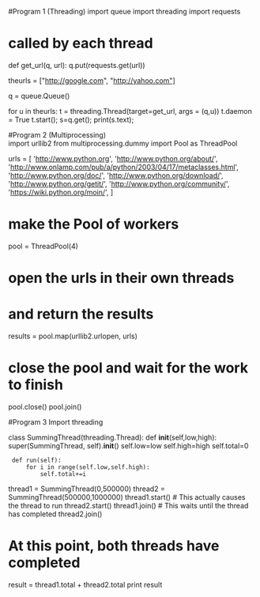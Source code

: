 #Program 1 (Threading)
import queue
import threading
import requests

# called by each thread
def get_url(q, url):
    q.put(requests.get(url))

theurls = ["http://google.com", "http://yahoo.com"]

q = queue.Queue()

for u in theurls:
    t = threading.Thread(target=get_url, args = (q,u))
    t.daemon = True
    t.start();
    s=q.get();
    print(s.text);

#Program 2 (Multiprocessing)	
import urllib2 
from multiprocessing.dummy import Pool as ThreadPool 

urls = [
  'http://www.python.org', 
  'http://www.python.org/about/',
  'http://www.onlamp.com/pub/a/python/2003/04/17/metaclasses.html',
  'http://www.python.org/doc/',
  'http://www.python.org/download/',
  'http://www.python.org/getit/',
  'http://www.python.org/community/',
  'https://wiki.python.org/moin/',
  ]

# make the Pool of workers
pool = ThreadPool(4) 

# open the urls in their own threads
# and return the results
results = pool.map(urllib2.urlopen, urls)

# close the pool and wait for the work to finish 
pool.close() 
pool.join() 

#Program 3
Import threading

class SummingThread(threading.Thread):
     def __init__(self,low,high):
         super(SummingThread, self).__init__()
         self.low=low
         self.high=high
         self.total=0

     def run(self):
         for i in range(self.low,self.high):
             self.total+=i


thread1 = SummingThread(0,500000)
thread2 = SummingThread(500000,1000000)
thread1.start() # This actually causes the thread to run
thread2.start()
thread1.join()  # This waits until the thread has completed
thread2.join()  
# At this point, both threads have completed
result = thread1.total + thread2.total
print result
